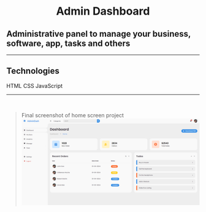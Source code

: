 # <p align="center">Admin Dashboard<p>

## Administrative panel to manage your business, software, app, tasks and others

<hr>

## Technologies
HTML
CSS
JavaScript

<hr>
<br>

> Final screenshot of home screen project
> ![preview](././img/screenshot.png)
